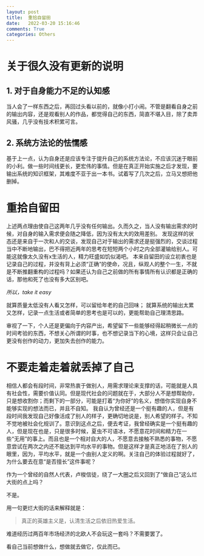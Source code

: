 ```yaml
---
layout: post
title:  重拾自留田
date:   2022-03-20 15:16:46
comments: True
categories: Others
---
```


# 关于很久没有更新的说明
## 1. 对于自身能力不足的认知感
当人会了一样东西之后，再回过头看以前的，就像小打小闹。不管是翻看自身之前的输出内容，还是观看别人的作品，都觉得自己的东西，简直不堪入目，除了卖弄风骚，几乎没有技术积累可言。
## 2. 系统方法论的怯懦感
基于上一点，认为自身还是应该专注于提升自己的系统方法论，不应该沉迷于眼前的小利。做一些时间线更长，更宏伟的事情。但是在真正开始实施之后才发现，要输出系统的知识框架，其难度不亚于出一本书。试着写了几次之后，立马又想把他删掉。

# 重拾自留田
上述两点理由使自己这两年几乎没有任何输出。久而久之，当人没有输出需求的时候，对自身的输入需求便会随之降低，因为没有太大的效用差别。
发现这样的状态还是来自于一次和人的交谈，发现自己对于输出的需求还是挺强烈的，交谈过程当中不断地输出，巴不得把近两年的思考在短短两个小时之内全部灌输给别人。可能这就像太久没有x生活的人，精力旺盛如饥似渴吧。
本来自留田的设立初衷也是记录自己的过程，并没有背上必须“正确”的使命，况且，纵观人的整个一生，不就是不断推翻重构的过程吗？如果还认为自己之前做的所有事情所有认识都是正确的话，那他和死了也没有多大区别吧。

*所以，take it easy*

就算质量太低没有人看又怎样，可以留给年老的自己回味；
就算系统的输出太累又怎样，记录一点生活或者简单的思考也是可以的，更能帮助自己理清思路。

审视了一下，个人还是更偏向于内容产出，希望留下一些能够经得起稍微长一点的时间考验的东西，不想关心所谓的时事，也不想记录当下的心境，这样只会让自己更没有创作的动力，更加失去创作的能力。

# 不要走着走着就丢掉了自己
相信人都会有段时间，非常热衷于做别人，用需求理论来支撑的话，可能就是人具有社会性，需要价值认同。但是现代社会的问题就在于，大部分人不是想帮助你，只是想收割你；而剩下的一部分，可能是打着“为你好”的名义，想借你实现自身不能够实现的想法而已，并且不自知。
我自认为曾经还是一个挺有趣的人，但是有段时间我发现自己好像活成了别人的样子，更确切地说是，别人希望的样子。不知不觉地被社会化规训了。意识到这点之后，便去考证，我曾经确实是一个挺有趣的人，但是现在也是，只是很多时候，夏虫不可语冰，不愿意花时间和精力在一些“无用”的事上。而且也是一个相对自大的人，不愿意去接触不熟悉的事物，不愿意尝试在两次之内还不能达到平均水平的事物。但是这样才是真正地活在了别人的眼里，因为，平均水平，就是一个由别人定义的啊。关注自己的体验过程就好了，为什么要去在意“是否擅长”这件事呢？

作为一个曾经的自然人代表，卢梭信徒，绕了一大圈之后又回到了“做自己”这么烂大街的点上吗？

不是。

用一句更烂大街的话来解释就是：

> 真正的英雄主义是，认清生活之后依旧热爱生活。

难道经历过两百年市场经济的北欧人不会玩这一套吗？不需要罢了。

看自己当前想做什么，想做就去做它，仅此而已。